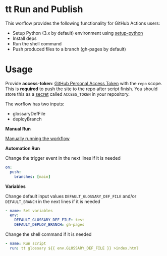# tt Run and Publish

This worflow provides the following functionality for GitHub Actions users:

- Setup Python (3.x by default) environment using [setup-python](https://github.com/actions/setup-python)
- Install deps
- Run the shell command
- Push produced files to a branch (gh-pages by default)

# Usage

Provide **access-token**: [GitHub Personal Access Token](https://docs.github.com/en/github/authenticating-to-github/keeping-your-account-and-data-secure/creating-a-personal-access-token) with
  the `repo` scope. This is **required** to push the site to the repo after
  script finish. You should store this as a [secret](https://docs.github.com/en/actions/reference/encrypted-secrets#creating-encrypted-secrets) called `ACCESS_TOKEN`
  in your repository.

The worflow has two inputs:
- glossaryDefFile
- deployBranch

**Manual Run**

[Manually running the workflow](https://docs.github.com/en/actions/managing-workflow-runs/manually-running-a-workflow)

**Automation Run**

Change the trigger event in the next lines if it is needed
```yaml
on:
  push:
    branches: [main]
```
**Variables**

Change default input values `DEFAULT_GLOSSARY_DEF_FILE` and/or `DEFAULT_BRANCH` in the next lines if it is needed
```yaml
- name: Set variables
  env:
    DEFAULT_GLOSSARY_DEF_FILE: test
    DEFAULT_DEPLOY_BRANCH: gh-pages
```

Change the shell command if it is needed
```yaml
- name: Run script
  run: tt glossary ${{ env.GLOSSARY_DEF_FILE }} >index.html
```
